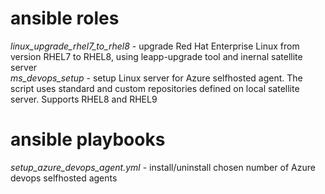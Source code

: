 # ansible roles
*linux_upgrade_rhel7_to_rhel8* - upgrade Red Hat Enterprise Linux from version RHEL7 to RHEL8, using leapp-upgrade tool and inernal satellite server <br />
*ms_devops_setup* - setup Linux server for Azure selfhosted agent. The script uses standard and custom repositories defined on local satellite server. Supports RHEL8 and RHEL9

# ansible playbooks
*setup_azure_devops_agent.yml* - install/uninstall chosen number of Azure devops selfhosted agents

